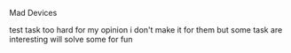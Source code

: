 Mad Devices 

test task
too hard for my opinion
i don't make it for them
but some task are interesting will solve some for fun
